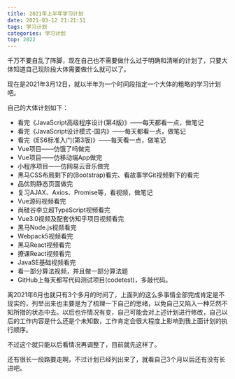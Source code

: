 ```yaml
---
title: 2021年上半年学习计划
date: 2021-03-12 21:21:51
tags: 学习计划
categories: 学习计划
top: 2022
---
```


千万不要自乱了阵脚，现在自己也不需要做什么过于明确和清晰的计划了，只要大体知道自己现阶段大体需要做什么就可以了。

现在是2021年3月12日，就以半年为一个时间段指定一个大体的粗略的学习计划吧。

自己的大体计划如下：

* 看完《JavaScript高级程序设计(第4版)》——每天都看一点，做笔记
* 看完《JavaScript设计模式-国内》——每天都看一点，做笔记
* 看完《ES6标准入门(第3版)》——每天看一点，做笔记
* Vue项目——仿饿了吗做完
* Vue项目——仿移动端App做完
* 小程序项目——仿网易云音乐做完
* 黑马CSS布局剩下的(Bootstrap)看完、看故事学Git视频剩下的看完
* 品优购静态页面做完
* 复习AJAX、Axios、Promise等，看视频，做笔记
* Vue源码视频看完
* 尚硅谷李立超TypeScript视频看完
* Vue3.0视频及配套仿知乎项目视频看完
* 黑马Node.js视频看完
* Webpack5视频看完
* 黑马React视频看完
* 撩课React视频看完
* JavaSE基础视频看完
* 看一部分算法视频，并且做一部分算法题
* GitHub上每天都写代码测试项目(codetest)，多敲代码。

离2021年6月也就只有3个多月的时间了，上面列的这么多事情全部完成肯定是不现实的，列举出来也主要是为了梳理一下自己的思绪，以免自己又陷入一种茫然不知所措的状态中去。以后也许情况有变，自己可能会对上述计划进行修改，自己以后的工作内容是什么还是个未知数，工作肯定会很大程度上影响到我上面计划的执行顺序。

不过这个就只能以后看情况再调整了，目前就先这样了。

还有很长一段路要走啊，不过计划已经列出来了，就看自己3个月以后还有没有长进吧。



